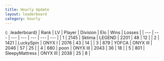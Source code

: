 ```yaml
---
title: Hourly Update
layout: leaderboard
category: hourly
---
```


{: .leaderboard}
| Rank | LV | Player | Division | Elo | Wins | Losses |
| --- | --- | --- | --- | --- | --- | --- |
| <span data-change="0">1</span> | 2145 | <span title="ID: 353063">Sktima</span> | LEGEND | <span data-change="0">2201</span> | <span data-change="0">48</span> | <span data-change="0">12</span> |
| <span data-change="0">2</span> | 1421 | <span title="ID: 498412">LuckySpin</span> | ONYX I | <span data-change="0">2076</span> | <span data-change="0">43</span> | <span data-change="0">14</span> |
| <span data-change="7">3</span> | 879 | <span title="ID: 650820">YOFCA</span> | ONYX III | <span data-change="40">2046</span> | <span data-change="7">57</span> | <span data-change="1">25</span> |
| <span data-change="-1">4</span> | 680 | <span title="ID: 540690">poon</span> | ONYX III | <span data-change="0">2043</span> | <span data-change="0">36</span> | <span data-change="0">18</span> |
| <span data-change="-1">5</span> | 801 | <span title="ID: 153129">SleepyMattress</span> | ONYX III | <span data-change="0">2038</span> | <span data-change="0">25</span> | <span data-change="0">8</span> |